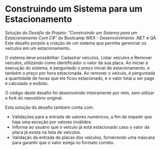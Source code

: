 # Construindo um Sistema para um Estacionamento

Solução do *Desafio de Projeto: "Construindo um Sistema para um Estacionamento Com C#"* do Bootcamp WEX - Desenvolvimento .NET e QA
Este desafio porpõe a criação de um sistema que permita gerenciar os veículos em um estacionamento.

O sistema deve possibilitar: Cadastrar veículos, Listar veículos e Remover veículos, utilizando como identificador o valor da sua placa.
Ao iniciar a execução do sistema, é perguntado o preço inicial de estacionamento, e também o preço por hora estacionada.
Ao remover o veículo, é perguntada a quantidade de horas que ele ficou estacionado, e o valor total a ser pago é calculado e exibido.

O código deste desafio foi desenvolvido inteiramente por mim, sem utilizar o fork do repositório original.

Esta solução do desafio também conta com: 
- Validações para a entrada de valores numéricos, a fim de impedir que haja uma exceção por valores inválidos.
- Informa ao usuário que o veículo já está estacionado caso o valor da placa já exista na lista de veículos.
- Validação da entrada de placas dos veículos, fornecendo uma máscara para garantir que o valor esteja no formato correto.